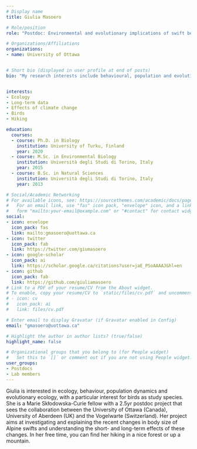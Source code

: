 ```yaml
---
# Display name
title: Giulia Masoero

# Role/position
role: "Postdoc: Environmental and evolutionary implications of swift becoming larger"

# Organizations/Affiliations
organizations:
- name: University of Ottawa


# Short bio (displayed in user profile at end of posts)
bio: "My research interests include behavioural, population and evolutionary ecology,... and of course birds!" #My research interests include distributed robotics, mobile computing and programmable matter.


interests:
- Ecology
- Long-term data
- Effects of climate change
- Birds
- Hiking

education:
  courses:
  - course: Ph.D. in Biology
    institution: University of Turku, Finland
    year: 2020
  - course: M.Sc. in Environmental Biology
    institution: Università degli Studi di Torino, Italy
    year: 2015
  - course: B.Sc. in Natural Sciences
    institution: Università degli Studi di Torino, Italy
    year: 2013

# Social/Academic Networking
# For available icons, see: https://sourcethemes.com/academic/docs/page-builder/#icons
#   For an email link, use "fas" icon pack, "envelope" icon, and a link in the
#   form "mailto:your-email@example.com" or "#contact" for contact widget.
social:
- icon: envelope
  icon_pack: fas
  link: mailto:gmasoero@uottawa.ca
- icon: twitter
  icon_pack: fab
  link: https://twitter.com/giumasoero
- icon: google-scholar
  icon_pack: ai
  link: https://scholar.google.ca/citations?user=jaE_PSoAAAAJ&hl=en
- icon: github
  icon_pack: fab
  link: https://github.com/giuliamasoero
# Link to a PDF of your resume/CV from the About widget.
# To enable, copy your resume/CV to `static/files/cv.pdf` and uncomment the lines below.
# - icon: cv
#   icon_pack: ai
#   link: files/cv.pdf

# Enter email to display Gravatar (if Gravatar enabled in Config)
email: "gmasoero@uottawa.ca"

# Highlight the author in author lists? (true/false)
highlight_name: false

# Organizational groups that you belong to (for People widget)
#   Set this to `[]` or comment out if you are not using People widget.
user_groups:
- Postdocs
- Lab members
---
```


Giulia is interested in ecology, behaviour, population dynamics and evolutionary ecology, with a particular interest for birds as study species. She is a Marie Skłodowska-Curie fellow with a 2.5yr postdoc project that sees the collaboration between the University of Ottawa (Canada), University of Aberdeen (UK) and the Vogelwarte (Switzerland). Her project aims at investigating and explaining the recent changes in body size of Alpine swifts and understanding the short- and long-term effects of these changes.
In her free time, you can find her hiking in a nice forest or up a mountain.
